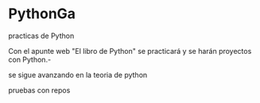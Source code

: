 # PythonGa
practicas de Python


Con el apunte web "El libro de Python" se practicará y se harán proyectos con Python.-

se sigue  avanzando en la teoria de python

pruebas con  repos
